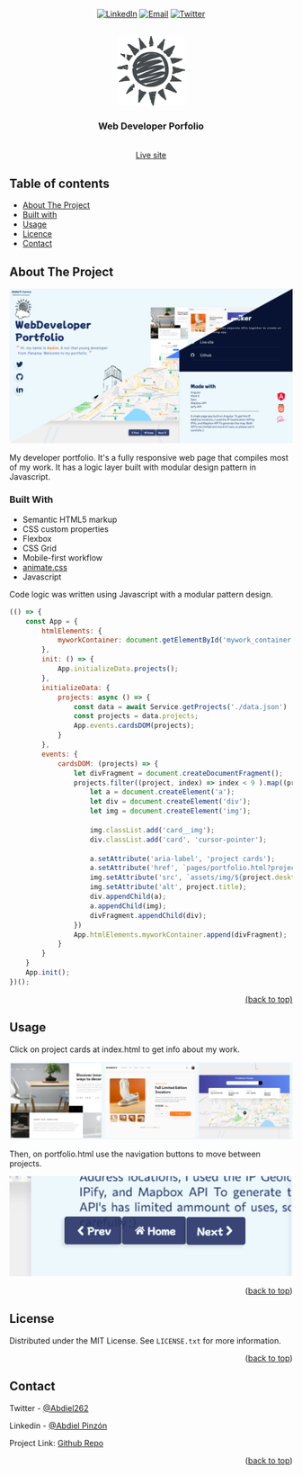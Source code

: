<p align="center">
<a href="https://www.linkedin.com/in/abdielpinzoncarrera/" target="_blank"><img alt="LinkedIn" src="https://img.shields.io/badge/Linkedin-%40abdiel--pinz%C3%B3n-%230961B8?style=flat&logo=linkedin"></a>
 <a href="mailto:abdiel.pinzonc@gmail.com"><img alt="Email" src="https://img.shields.io/badge/Email-abdiel.pinzonc@gmail.com-blue?style=flat&logo=gmail"></a>
 <a href="https://twitter.com/Abdiel262" target="_blank"><img alt="Twitter" src="https://img.shields.io/twitter/url?label=Abdiel262&style=social&url=https%3A%2F%2Ftwitter.com%2FAbdiel262"></a>
</p>

<!-- PROJECT LOGO -->
<br />
<div align="center">
  <a href="https://abdielp.github.io/webdeveloper-portfolio/" target="_blank">
    <img src="https://github.com/AbdielP/AbdielP/blob/master/images/sol.png" alt="Logo">
  </a>

  <h3 align="center">Web Developer Porfolio</h3>

  <p align="center">
    <br />
    <a href="https://abdielp.github.io/webdeveloper-portfolio/">Live site</a>
  </p>
</div>

<!-- TABLE OF CONTENTS -->
## Table of contents

- [About The Project](#about-the-project)
- [Built with](#built-with)
- [Usage](#usage)
- [Licence](#license)
- [Contact](#contact)

<!-- ABOUT THE PROJECT -->
## About The Project

![Screenshot](https://github.com/AbdielP/webdeveloper-portfolio/blob/master/assets/img/portfolio.png)

My developer portfolio. It's a fully responsive web page that compiles most of my work.
It has a logic layer built with modular design pattern in Javascript.

### Built With

- Semantic HTML5 markup
- CSS custom properties
- Flexbox
- CSS Grid
- Mobile-first workflow
- [animate.css](https://animate.style/)
- Javascript

Code logic was written using Javascript with a modular pattern design.

```js
(() => {
    const App = {
        htmlElements: {
            myworkContainer: document.getElementById('mywork_container')
        },
        init: () => {
            App.initializeData.projects();
        },
        initializeData: {
            projects: async () => {
                const data = await Service.getProjects('./data.json')
                const projects = data.projects;
                App.events.cardsDOM(projects);
            }
        },
        events: {
            cardsDOM: (projects) => {
                let divFragment = document.createDocumentFragment();
                projects.filter((project, index) => index < 9 ).map((project, index) => {
                    let a = document.createElement('a');
                    let div = document.createElement('div');
                    let img = document.createElement('img');

                    img.classList.add('card__img');
                    div.classList.add('card', 'cursor-pointer');

                    a.setAttribute('aria-label', 'project cards');
                    a.setAttribute('href', `pages/portfolio.html?project=${index}`);
                    img.setAttribute('src', `assets/img/${project.desktop_img}`);
                    img.setAttribute('alt', project.title);
                    div.appendChild(a);
                    a.appendChild(img);
                    divFragment.appendChild(div);
                })
                App.htmlElements.myworkContainer.append(divFragment);
            }
        }
    }
    App.init();
})();
```

<p align="right"><a href="#top">(back to top)</a></p>

<!-- USAGE EXAMPLES -->
## Usage

Click on project cards at index.html to get info about my work.

<img src="https://github.com/AbdielP/webdeveloper-portfolio/blob/master/assets/img/cards.png" alt="Cards" width="550px"/>

Then, on portfolio.html use the navigation buttons to move between projects.

<img src="https://github.com/AbdielP/webdeveloper-portfolio/blob/master/assets/img/nav_buttons.png" alt="Cards" width="550px"/>

<p align="right">(<a href="#top">back to top</a>)</p>

<!-- LICENSE -->
## License

Distributed under the MIT License. See `LICENSE.txt` for more information.

<p align="right">(<a href="#top">back to top</a>)</p>

<!-- CONTACT -->
## Contact

Twitter - [@Abdiel262](https://twitter.com/Abdiel262)

Linkedin - [@Abdiel Pinzón](https://www.linkedin.com/in/abdielpinzoncarrera)

Project Link: [Github Repo](https://github.com/AbdielP/webdeveloper-portfolio)

<p align="right">(<a href="#top">back to top</a>)</p>
